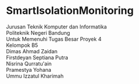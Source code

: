 # SmartIsolationMonitoring
Jurusan Teknik Komputer dan Informatika<br>
Politeknik Negeri Bandung<br>
Untuk Memenuhi Tugas Besar Proyek 4 <br>
Kelompok B5
<br>
Dimas Ahmad Zaidan<br>
Firstdeyan Septiana Putra<br>
Nisrina Qurratu'ain<br>
Pramestya Yohana<br>
Ummu Izzatul Kharimah
